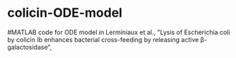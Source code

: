 # colicin-ODE-model

#MATLAB code for ODE model in Lerminiaux et al., "Lysis of Escherichia coli by colicin Ib enhances bacterial cross-feeding by releasing active β-galactosidase", 
